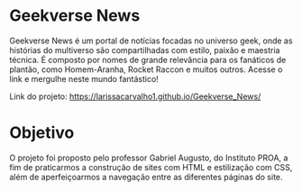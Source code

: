 # Geekverse News
Geekverse News é um portal de notícias focadas no universo geek, onde as histórias do multiverso são compartilhadas com estilo, paixão e maestria técnica. É composto por nomes de grande relevância para os fanáticos de plantão, como Homem-Aranha, Rocket Raccon e muitos outros. Acesse o link e mergulhe neste mundo fantástico! 

Link do projeto: https://larissacarvalho1.github.io/Geekverse_News/

# Objetivo
O projeto foi proposto pelo professor Gabriel Augusto, do Instituto PROA, a fim de praticarmos a construção de sites com HTML e estilização com CSS, além de aperfeiçoarmos a navegação entre as diferentes páginas do site. 

